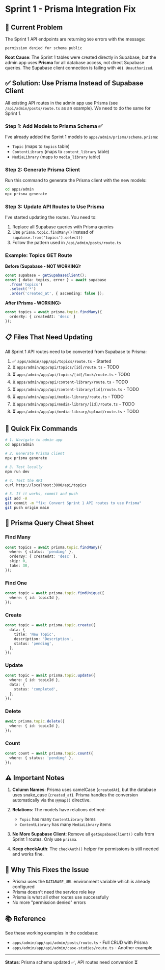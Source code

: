 # Sprint 1 - Prisma Integration Fix

## 🔴 Current Problem

The Sprint 1 API endpoints are returning `500` errors with the message:
```
permission denied for schema public
```

**Root Cause**: The Sprint 1 tables were created directly in Supabase, but the admin app uses **Prisma** for all database access, not direct Supabase queries. The Supabase client connection is failing with `401 Unauthorized`.

## ✅ Solution: Use Prisma Instead of Supabase Client

All existing API routes in the admin app use Prisma (see `/api/admin/posts/route.ts` as an example). We need to do the same for Sprint 1.

### Step 1: Add Models to Prisma Schema ✅

I've already added the Sprint 1 models to `apps/admin/prisma/schema.prisma`:
- `Topic` (maps to `topics` table)
- `ContentLibrary` (maps to `content_library` table)
- `MediaLibrary` (maps to `media_library` table)

### Step 2: Generate Prisma Client

Run this command to generate the Prisma client with the new models:

```bash
cd apps/admin
npx prisma generate
```

### Step 3: Update API Routes to Use Prisma

I've started updating the routes. You need to:

1. Replace all Supabase queries with Prisma queries
2. Use `prisma.topic.findMany()` instead of `supabase.from('topics').select()`
3. Follow the pattern used in `/api/admin/posts/route.ts`

### Example: Topics GET Route

**Before (Supabase - NOT WORKING):**
```typescript
const supabase = getSupabaseClient();
const { data: topics, error } = await supabase
  .from('topics')
  .select('*')
  .order('created_at', { ascending: false });
```

**After (Prisma - WORKING):**
```typescript
const topics = await prisma.topic.findMany({
  orderBy: { createdAt: 'desc' }
});
```

## 📋 Files That Need Updating

All Sprint 1 API routes need to be converted from Supabase to Prisma:

1. ✅ `apps/admin/app/api/topics/route.ts` - Started
2. ⏳ `apps/admin/app/api/topics/[id]/route.ts` - TODO
3. ⏳ `apps/admin/app/api/topics/[id]/lock/route.ts` - TODO
4. ⏳ `apps/admin/app/api/content-library/route.ts` - TODO
5. ⏳ `apps/admin/app/api/content-library/[id]/route.ts` - TODO
6. ⏳ `apps/admin/app/api/media-library/route.ts` - TODO
7. ⏳ `apps/admin/app/api/media-library/[id]/route.ts` - TODO
8. ⏳ `apps/admin/app/api/media-library/upload/route.ts` - TODO

## 🚀 Quick Fix Commands

```bash
# 1. Navigate to admin app
cd apps/admin

# 2. Generate Prisma client
npx prisma generate

# 3. Test locally
npm run dev

# 4. Test the API
curl http://localhost:3000/api/topics

# 5. If it works, commit and push
git add -A
git commit -m "fix: Convert Sprint 1 API routes to use Prisma"
git push origin main
```

## 📝 Prisma Query Cheat Sheet

### Find Many
```typescript
const topics = await prisma.topic.findMany({
  where: { status: 'pending' },
  orderBy: { createdAt: 'desc' },
  skip: 0,
  take: 30,
});
```

### Find One
```typescript
const topic = await prisma.topic.findUnique({
  where: { id: topicId },
});
```

### Create
```typescript
const topic = await prisma.topic.create({
  data: {
    title: 'New Topic',
    description: 'Description',
    status: 'pending',
  },
});
```

### Update
```typescript
const topic = await prisma.topic.update({
  where: { id: topicId },
  data: {
    status: 'completed',
  },
});
```

### Delete
```typescript
await prisma.topic.delete({
  where: { id: topicId },
});
```

### Count
```typescript
const count = await prisma.topic.count({
  where: { status: 'pending' },
});
```

## ⚠️ Important Notes

1. **Column Names**: Prisma uses camelCase (`createdAt`), but the database uses snake_case (`created_at`). Prisma handles the conversion automatically via the `@@map()` directive.

2. **Relations**: The models have relations defined:
   - `Topic` has many `ContentLibrary` items
   - `ContentLibrary` has many `MediaLibrary` items
   
3. **No More Supabase Client**: Remove all `getSupabaseClient()` calls from Sprint 1 routes. Only use `prisma`.

4. **Keep checkAuth**: The `checkAuth()` helper for permissions is still needed and works fine.

## 🎯 Why This Fixes the Issue

- Prisma uses the `DATABASE_URL` environment variable which is already configured
- Prisma doesn't need the service role key
- Prisma is what all other routes use successfully
- No more "permission denied" errors

## 📚 Reference

See these working examples in the codebase:
- `apps/admin/app/api/admin/posts/route.ts` - Full CRUD with Prisma
- `apps/admin/app/api/admin/case-studies/route.ts` - Another example

---

**Status**: Prisma schema updated ✅, API routes need conversion ⏳

